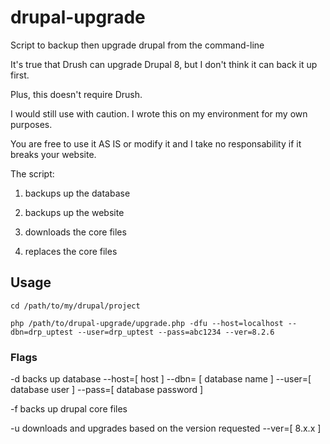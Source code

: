 # drupal-upgrade
Script to backup then upgrade drupal from the command-line

It's true that Drush can upgrade Drupal 8, but I don't think it can back it up first.

Plus, this doesn't require Drush.

I would still use with caution. I wrote this on my environment for my own purposes.

You are free to use it AS IS or modify it and I take no responsability if it breaks your website.

The script:

1. backups up the database

2. backups up the website 

3. downloads the core files

4. replaces the core files

## Usage

``` cd /path/to/my/drupal/project ```

``` php /path/to/drupal-upgrade/upgrade.php -dfu --host=localhost --dbn=drp_uptest --user=drp_uptest --pass=abc1234 --ver=8.2.6 ```

### Flags

-d  backs up database
    --host=[ host ]
    --dbn= [ database name ]
    --user=[ database user ]
    --pass=[ database password ]

-f  backs up drupal core files

-u  downloads and upgrades based on the version requested
    --ver=[ 8.x.x ]
    


